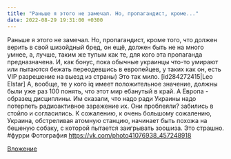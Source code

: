 ```yaml
---
title: "Раньше я этого не замечал. Но, пропагандист, кроме..."
date: 2022-08-29 19:31:00 +0300
---
```


Раньше я этого не замечал. Но, пропагандист, кроме того, что должен верить в свой шизойдный бред, он ещё, должен быть не на много умнее, а, лучше, таким же тупым как те, для кого эта пропаганда предназначена.
И, как бонус, пока обычные украинцы что-то умирают или пытаются бежать переодевшись в европейцев, у таких как он, есть VIP разрешение на выезд из страны)
Это так мило.
[id284272415|Leo Elstar]
А, вообще, те у кого iq имеет положительное значение, должны были уже раз 100 понять, что этот мир ебанутый в край.
А Европа - образец дисциплины. Им сказали, что надо ради Украины надо потерпеть радиоактивное заражение их. Они проблеяли? забились в стойло и согласились.
К сожалению, к очень большому сожалению, Украина, обстреливая атомную станцию, начинает быть похожа на бешеную собаку, с которой пытается заигрывать зоошиза.
Это страшно.
#фурри
Фотография
https://vk.com/photo41076938_457248918

[Вложение](https://vk.com/photo41076938_457248918)
